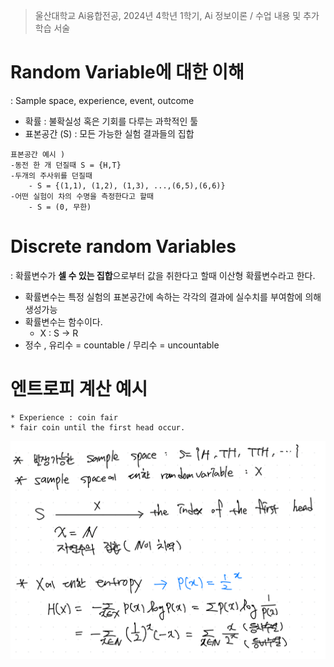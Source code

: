 > 울산대학교 Ai융합전공, 2024년 4학년 1학기, Ai 정보이론 / 수업 내용 및 추가 학습 서술

# Random Variable에 대한 이해

: Sample space, experience, event, outcome

- 확률 : 불확실성 혹은 기회를 다루는 과학적인 툴
- 표본공간 (S) : 모든 가능한 실험 결과들의 집합

```
표본공간 예시 )
-동전 한 개 던질때 S = {H,T}
-두개의 주사위를 던질때
	- S = {(1,1), (1,2), (1,3), ...,(6,5),(6,6)}
-어떤 실험이 차의 수명을 측정한다고 할때
	- S = (0, 무한)
```

# Discrete random Variables

: 확률변수가 **셀 수 있는 집합**으로부터 값을 취한다고 할때 이산형 확률변수라고 한다.

- 확률변수는 특정 실험의 표본공간에 속하는 각각의 결과에 실수치를 부여함에 의해 생성가능
- 확률변수는 함수이다.
  - X : S -> R
- 정수 , 유리수 = countable / 무리수 = uncountable

# 엔트로피 계산 예시

```
* Experience : coin fair
* fair coin until the first head occur.
```

![alt text](<Information Theory Attached file/Pasted image 20240307183546.png>)
